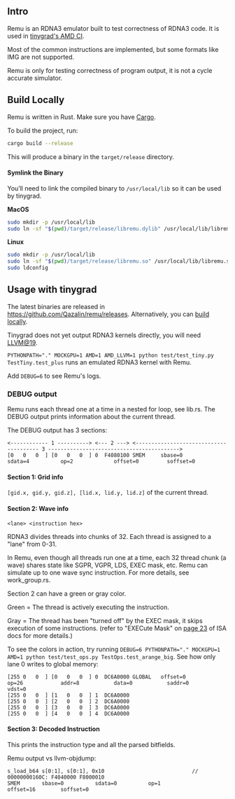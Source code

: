 ## Intro

Remu is an RDNA3 emulator built to test correctness of RDNA3 code. It is used in [tinygrad's AMD CI](https://github.com/tinygrad/tinygrad).

Most of the common instructions are implemented, but some formats like IMG are not supported.

Remu is only for testing correctness of program output, it is not a cycle accurate simulator.

## Build Locally

Remu is written in Rust. Make sure you have [Cargo](https://doc.rust-lang.org/cargo/getting-started/installation.html).

To build the project, run:

```bash
cargo build --release
```

This will produce a binary in the `target/release` directory.

#### Symlink the Binary

You’ll need to link the compiled binary to `/usr/local/lib` so it can be used by tinygrad.

**MacOS**

```bash
sudo mkdir -p /usr/local/lib
sudo ln -sf "$(pwd)/target/release/libremu.dylib" /usr/local/lib/libremu.dylib
```

**Linux**

```bash
sudo mkdir -p /usr/local/lib
sudo ln -sf "$(pwd)/target/release/libremu.so" /usr/local/lib/libremu.so
sudo ldconfig
```

## Usage with tinygrad

The latest binaries are released in https://github.com/Qazalin/remu/releases. Alternatively, you can [build locally](#build-locally).

Tinygrad does not yet output RDNA3 kernels directly, you will need [LLVM@19](https://github.com/tinygrad/tinygrad/blob/e2ed673c946c8f1774d816c75e52a994c2dd8a88/.github/actions/setup-tinygrad/action.yml#L208).

`PYTHONPATH="." MOCKGPU=1 AMD=1 AMD_LLVM=1 python test/test_tiny.py TestTiny.test_plus` runs an emulated RDNA3 kernel with Remu.

Add `DEBUG=6` to see Remu's logs.

### DEBUG output

Remu runs each thread one at a time in a nested for loop, see lib.rs. The DEBUG output prints information about the current thread.

The DEBUG output has 3 sections:

```
<------------ 1 ----------> <--- 2 ---> <--------------------------------------- 3 ------------------------------------------>
[0   0   0  ] [0   0   0  ] 0  F4080100 SMEM     sbase=0          sdata=4          op=2             offset=0         soffset=0
```

#### Section 1: Grid info

`[gid.x, gid.y, gid.z], [lid.x, lid.y, lid.z]` of the current thread.

#### Section 2: Wave info

`<lane> <instruction hex>`

RDNA3 divides threads into chunks of 32. Each thread is assigned to a "lane" from 0-31.

In Remu, even though all threads run one at a time, each 32 thread chunk (a wave) shares state like SGPR, VGPR, LDS, EXEC mask, etc.
Remu can simulate up to one wave sync instruction.
For more details, see work_group.rs.

Section 2 can have a green or gray color.

Green = The thread is actively executing the instruction.

Gray = The thread has been "turned off" by the EXEC mask, it skips execution of some instructions. (refer to "EXECute Mask" on [page 23](https://www.amd.com/content/dam/amd/en/documents/radeon-tech-docs/instruction-set-architectures/rdna3-shader-instruction-set-architecture-feb-2023_0.pdf#page=23) of ISA docs for more details.)

To see the colors in action, try running `DEBUG=6 PYTHONPATH="." MOCKGPU=1 AMD=1 python test/test_ops.py TestOps.test_arange_big`. See how only lane 0 writes to global memory:
```
[255 0   0  ] [0   0   0  ] 0  DC6A0000 GLOBAL   offset=0         op=26            addr=8           data=0           saddr=0          vdst=0
[255 0   0  ] [1   0   0  ] 1  DC6A0000
[255 0   0  ] [2   0   0  ] 2  DC6A0000
[255 0   0  ] [3   0   0  ] 3  DC6A0000
[255 0   0  ] [4   0   0  ] 4  DC6A0000
```

#### Section 3: Decoded Instruction

This prints the instruction type and all the parsed bitfields.

Remu output vs llvm-objdump:

```
s_load_b64 s[0:1], s[0:1], 0x10                            // 00000000160C: F4040000 F8000010
SMEM       sbase=0          sdata=0          op=1             offset=16        soffset=0
```
